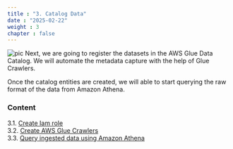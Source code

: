 ```yaml
---
title : "3. Catalog Data"
date : "2025-02-22"
weight : 3
chapter : false
---
```

![pic](/anworkshopaws/images/a-03.png) 
Next, we are going to register the datasets in the AWS Glue Data Catalog. We will automate the metadata capture with the help of Glue Crawlers.

Once the catalog entities are created, we will able to start querying the raw format of the data from Amazon Athena.
### Content
3.1. [Create Iam role](3.1-iam/) \
3.2. [Create AWS Glue Crawlers](3.2-glue/) \
3.3. [Query ingested data using Amazon Athena](3.3-athena/) 